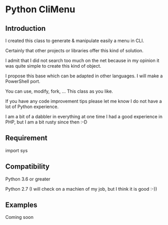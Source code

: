 # Python CliMenu
## Introduction
I created this class to generate & manipulate easily a menu in CLI.

Certainly that other projects or libraries offer this kind of solution.

I admit that I did not search too much on the net because in my opinion it was quite simple to create this kind of object.



I propose this base which can be adapted in other languages. I will make a PowerShell port.

You can use, modify, fork, ... This class as you like.

If you have any code improvement tips please let me know I do not have a lot of Python experience.

I am a bit of a dabbler in everything at one time I had a good experience in PHP, but I am a bit rusty since then :-D
## Requirement
import sys
## Compatibility
Python 3.6 or greater

Python 2.7 (I will check on a machien of my job, but I think it is good :-))
## Examples
Coming soon
